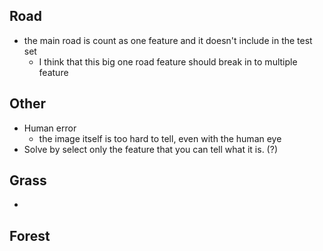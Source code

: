 ## Road
- the main road is count as one feature and it doesn't include in the test set
	- I think that this big one road feature should break in to multiple feature
## Other
- Human error 
	- the image itself is too hard to tell, even with the human eye
- Solve by select only the feature that you can tell what it is. (?)

## Grass
- 
## Forest


